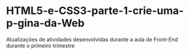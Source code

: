 # HTML5-e-CSS3-parte-1-crie-uma-p-gina-da-Web
Atualizações de atividades desenvolvidas durante a aula de Front-End durante o primeiro trimestre
